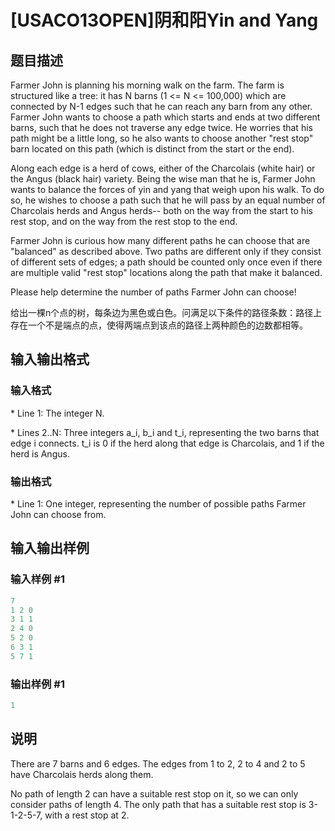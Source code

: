 # [USACO13OPEN]阴和阳Yin and Yang

## 题目描述

Farmer John is planning his morning walk on the farm. The farm is structured like a tree: it has N barns (1 <= N <= 100,000) which are connected by N-1 edges such that he can reach any barn from any other. Farmer John wants to choose a path which starts and ends at two different barns, such that he does not traverse any edge twice. He worries that his path might be a little long, so he also wants to choose another "rest stop" barn located on this path (which is distinct from the start or the end).

Along each edge is a herd of cows, either of the Charcolais (white hair) or the Angus (black hair) variety. Being the wise man that he is, Farmer John wants to balance the forces of yin and yang that weigh upon his walk. To do so, he wishes to choose a path such that he will pass by an equal number of Charcolais herds and Angus herds-- both on the way from the start to his rest stop, and on the way from the rest stop to the end.

Farmer John is curious how many different paths he can choose that are "balanced" as described above. Two paths are different only if they consist of different sets of edges; a path should be counted only once even if there are multiple valid "rest stop" locations along the path that make it balanced.

Please help determine the number of paths Farmer John can choose!

给出一棵n个点的树，每条边为黑色或白色。问满足以下条件的路径条数：路径上存在一个不是端点的点，使得两端点到该点的路径上两种颜色的边数都相等。

## 输入输出格式

### 输入格式

\* Line 1: The integer N.

\* Lines 2..N: Three integers a\_i, b\_i and t\_i, representing the two barns that edge i connects. t\_i is 0 if the herd along that edge is Charcolais, and 1 if the herd is Angus.

### 输出格式

\* Line 1: One integer, representing the number of possible paths Farmer John can choose from.

## 输入输出样例

### 输入样例 #1

```cpp
7 
1 2 0 
3 1 1 
2 4 0 
5 2 0 
6 3 1 
5 7 1 

```
### 输出样例 #1

```cpp
1 

```
## 说明

There are 7 barns and 6 edges. The edges from 1 to 2, 2 to 4 and 2 to 5 have Charcolais herds along them.

No path of length 2 can have a suitable rest stop on it, so we can only consider paths of length 4. The only path that has a suitable rest stop is 3-1-2-5-7, with a rest stop at 2.

